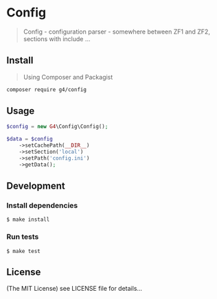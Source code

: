Config
==========

> Config - configuration parser - somewhere between ZF1 and ZF2, sections with include ...

## Install

> Using Composer and Packagist

```sh
composer require g4/config
```

## Usage

```php
$config = new G4\Config\Config();

$data = $config
    ->setCachePath(__DIR__)
    ->setSection('local')
    ->setPath('config.ini')
    ->getData();
```

## Development

### Install dependencies

    $ make install

### Run tests

    $ make test

## License

(The MIT License)
see LICENSE file for details...
